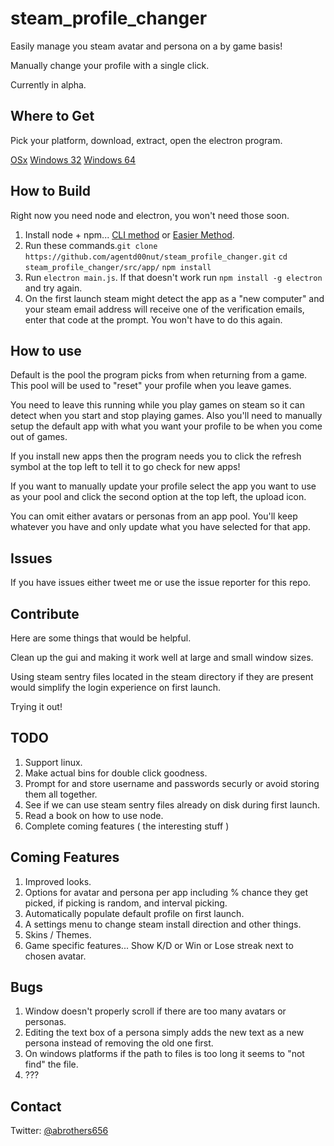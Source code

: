 # steam_profile_changer

Easily manage you steam avatar and persona on a by game basis!

Manually change your profile with a single click.

Currently in alpha.

## Where to Get

Pick your platform, download, extract, open the electron program.

[OSx](https://my.cloudme.com/#agentd00nut/steam_profile_changer-darwin-x64.tar)
[Windows 32](https://my.cloudme.com/#agentd00nut/steam_profile_changer-win32-ia32.tar)
[Windows 64](https://my.cloudme.com/#agentd00nut/steam_profile_changer-win32-x64.tar)

## How to Build

Right now you need node and electron, you won't need those soon.

1. Install node + npm... [CLI method](https://nodejs.org/en/download/package-manager/) or [Easier Method](https://nodejs.org/en/download/).
2. Run these commands.`git clone https://github.com/agentd00nut/steam_profile_changer.git` `cd steam_profile_changer/src/app/` `npm install`
3. Run `electron main.js`.  If that doesn't work run `npm install -g electron` and try again.
4. On the first launch steam might detect the app as a "new computer" and your steam email address will receive one of the verification emails, enter that code at the prompt. You won't have to do this again.


## How to use

Default is the pool the program picks from when returning from a game.  This pool will be used to "reset" your profile when you leave games.

You need to leave this running while you play games on steam so it can detect when you start and stop playing games.
Also you'll need to manually setup the default app with what you want your profile to be when you come out of games.

If you install new apps then the program needs you to click the refresh symbol at the top left to tell it to go check for new apps!

If you want to manually update your profile select the app you want to use as your pool and click the second option at the top left, the upload icon.

You can omit either avatars or personas from an app pool.  You'll keep whatever you have and only update what you have selected for that app.

## Issues

If you have issues either tweet me or use the issue reporter for this repo.  

## Contribute
Here are some things that would be helpful.

Clean up the gui and making it work well at large and small window sizes.

Using steam sentry files located in the steam directory if they are present would simplify the login experience on first launch.

Trying it out!

## TODO 
1. Support linux.  
2. Make actual bins for double click goodness.
3. Prompt for and store username and passwords securly or avoid storing them all together.
4. See if we can use steam sentry files already on disk during first launch.
5. Read a book on how to use node.
6. Complete coming features ( the interesting stuff )

## Coming Features
1. Improved looks.
2. Options for avatar and persona per app including % chance they get picked, if picking is random, and interval picking.
3. Automatically populate default profile on first launch.
4. A settings menu to change steam install direction and other things.
5. Skins / Themes.
6. Game specific features... Show K/D or Win or Lose streak next to chosen avatar.

## Bugs
1. Window doesn't properly scroll if there are too many avatars or personas.
2. Editing the text box of a persona simply adds the new text as a new persona instead of removing the old one first.
3. On windows platforms if the path to files is too long it seems to "not find" the file.
4. ???


## Contact
Twitter: [@abrothers656](https://twitter.com/abrothers656)
